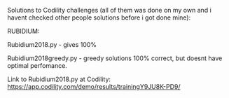 Solutions to Codility challenges (all of them was done on my own and i havent checked other people solutions before i got done mine):

RUBIDIUM:

Rubidium2018.py	- gives 100%

Rubidium2018greedy.py - greedy solutions 100% correct, but doesnt have optimal perfomance.

Link to Rubidium2018.py at Codility: https://app.codility.com/demo/results/trainingY9JU8K-PD9/

